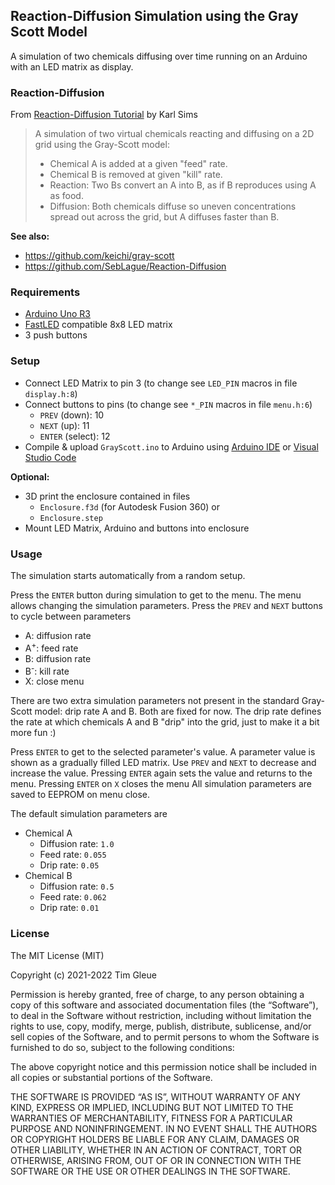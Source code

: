 ## Reaction-Diffusion Simulation using the Gray Scott Model

A simulation of two chemicals diffusing over time running on an Arduino with an LED matrix as display.

### Reaction-Diffusion

From [Reaction-Diffusion Tutorial](https://www.karlsims.com/rd.html) by Karl Sims

> A simulation of two virtual chemicals reacting and diffusing on a 2D grid using the Gray-Scott model:
> - Chemical A is added at a given "feed" rate.
> - Chemical B is removed at given "kill" rate.
> - Reaction: Two Bs convert an A into B, as if B reproduces using A as food.
> - Diffusion: Both chemicals diffuse so uneven concentrations spread out across the grid, but A diffuses faster than B.

**See also:**

- https://github.com/keichi/gray-scott
- https://github.com/SebLague/Reaction-Diffusion

### Requirements

- [Arduino Uno R3](https://store.arduino.cc/products/arduino-uno-rev3)
- [FastLED](http://fastled.io) compatible 8x8 LED matrix
- 3 push buttons

### Setup

- Connect LED Matrix to pin 3 (to change see `LED_PIN` macros in file `display.h:8`)
- Connect buttons to pins (to change see `*_PIN` macros in file `menu.h:6`)
    - `PREV` (down): 10
    - `NEXT` (up): 11
    - `ENTER` (select): 12
- Compile & upload `GrayScott.ino` to Arduino using [Arduino IDE](https://www.arduino.cc/en/software) or [Visual Studio Code](https://code.visualstudio.com)

**Optional:**

- 3D print the enclosure contained in files
  - `Enclosure.f3d` (for Autodesk Fusion 360) or
  - `Enclosure.step`
- Mount LED Matrix, Arduino and buttons into enclosure

### Usage

The simulation starts automatically from a random setup.

Press the `ENTER` button during simulation to get to the menu. The menu allows changing the simulation parameters. Press the `PREV` and `NEXT` buttons to cycle between parameters

- A: diffusion rate
- A<sup>+</sup>: feed rate
- B: diffusion rate
- B<sup>-</sup>: kill rate
- X: close menu

There are two extra simulation parameters not present in the standard Gray-Scott model: drip rate A and B. Both are fixed for now. The drip rate defines the rate at which chemicals A and B "drip" into the grid, just to make it a bit more fun :)

Press `ENTER` to get to the selected parameter's value. A parameter value is shown as a gradually filled LED matrix. Use `PREV` and `NEXT` to decrease and increase the value. Pressing `ENTER` again sets the value and returns to the menu. Pressing `ENTER` on `X` closes the menu All simulation parameters are saved to EEPROM on menu close.

The default simulation parameters are
- Chemical A
  - Diffusion rate: `1.0`
  - Feed rate: `0.055`
  - Drip rate: `0.05`
- Chemical B
  - Diffusion rate: `0.5`
  - Feed rate: `0.062`
  - Drip rate: `0.01`

### License

The MIT License (MIT)

Copyright (c) 2021-2022 Tim Gleue

Permission is hereby granted, free of charge, to any person obtaining a copy
of this software and associated documentation files (the “Software”), to deal
in the Software without restriction, including without limitation the rights
to use, copy, modify, merge, publish, distribute, sublicense, and/or sell
copies of the Software, and to permit persons to whom the Software is
furnished to do so, subject to the following conditions:

The above copyright notice and this permission notice shall be included in all
copies or substantial portions of the Software.

THE SOFTWARE IS PROVIDED “AS IS”, WITHOUT WARRANTY OF ANY KIND, EXPRESS OR
IMPLIED, INCLUDING BUT NOT LIMITED TO THE WARRANTIES OF MERCHANTABILITY,
FITNESS FOR A PARTICULAR PURPOSE AND NONINFRINGEMENT. IN NO EVENT SHALL THE
AUTHORS OR COPYRIGHT HOLDERS BE LIABLE FOR ANY CLAIM, DAMAGES OR OTHER
LIABILITY, WHETHER IN AN ACTION OF CONTRACT, TORT OR OTHERWISE, ARISING FROM,
OUT OF OR IN CONNECTION WITH THE SOFTWARE OR THE USE OR OTHER DEALINGS IN THE
SOFTWARE.
